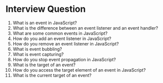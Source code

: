 # Interview Question

1. What is an event in JavaScript?
2. What is the difference between an event listener and an event handler?
3. What are some common events in JavaScript?
4. How do you add an event listener in JavaScript?
5. How do you remove an event listener in JavaScript?
6. What is event bubbling?
7. What is event capturing?
8. How do you stop event propagation in JavaScript?
9. What is the target of an event?
10. How do you access the target element of an event in JavaScript?
11. What is the current target of an event?
